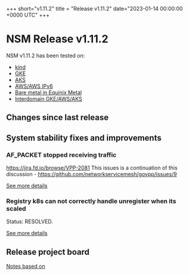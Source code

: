 
+++
short="v1.11.2"
title = "Release v1.11.2"
date="2023-01-14 00:00:00 +0000 UTC"
+++


# NSM Release v1.11.2 


NSM v1.11.2 has been tested on:
- [kind](https://github.com/networkservicemesh/integration-k8s-kind/actions?query=branch%3Arelease%2Fv1.11.2+)
- [GKE](https://github.com/networkservicemesh/integration-k8s-gke/actions?query=branch%3Arelease%2Fv1.11.2+)
- [AKS](https://github.com/networkservicemesh/integration-k8s-aks/actions?query=branch%3Arelease%2Fv1.11.2+)
- [AWS/AWS IPv6](https://github.com/networkservicemesh/integration-k8s-aws/actions?query=branch%3Arelease%2Fv1.11.2+)
- [Bare metal in Equinix Metal](https://github.com/networkservicemesh/integration-k8s-packet/actions?query=branch%3Arelease%2Fv1.11.2+)
- [Interdomain GKE/AWS/AKS](https://github.com/networkservicemesh/integration-interdomain-k8s/actions?query=branch%3Arelease%2Fv1.11.2+)

## Changes since last release



## System stability fixes and improvements



### AF_PACKET stopped receiving traffic

https://jira.fd.io/browse/VPP-2081
This issues is a continuation of this discussion - https://github.com/networkservicemesh/govpp/issues/9

[See more details](https://github.com/networkservicemesh/cmd-forwarder-vpp/issues/927)


### Registry k8s can not correctly handle unregister when its scaled

Status: RESOLVED.

[See more details](https://github.com/networkservicemesh/sdk-k8s/issues/456)



## Release project board

[Notes based on](https://github.com/orgs/networkservicemesh/projects/27)

